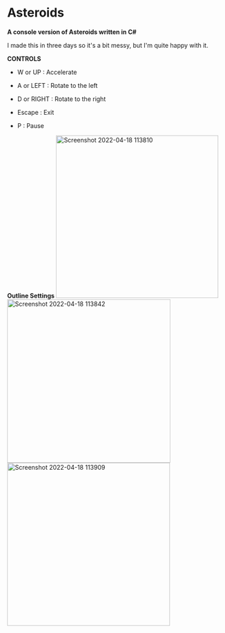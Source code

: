 # Asteroids
**A console version of Asteroids written in C#**

I made this in three days so it's a bit messy, but I'm quite happy with it.


**CONTROLS**

* W or UP    : Accelerate
* A or LEFT  : Rotate to the left
* D or RIGHT : Rotate to the right


* Escape     : Exit
* P          : Pause

**Outline Settings**
<img width="376" alt="Screenshot 2022-04-18 113810" src="https://user-images.githubusercontent.com/56130489/163789800-3a2f0968-d1c7-4831-976e-fe78da0d963c.png">
<img width="378" alt="Screenshot 2022-04-18 113842" src="https://user-images.githubusercontent.com/56130489/163789803-90e89395-b15f-4848-9802-14166f91067d.png">
<img width="377" alt="Screenshot 2022-04-18 113909" src="https://user-images.githubusercontent.com/56130489/163789862-cccefa8b-c140-4952-befc-a9d1ca5f761a.png">
